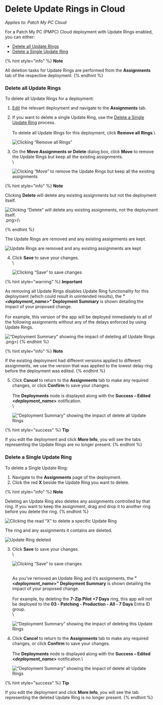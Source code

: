 # Delete Update Rings in Cloud

_Applies to: Patch My PC Cloud_

For a Patch My PC (PMPC) Cloud deployment with Update Rings enabled, you can either:

* [Delete all Update Rings](delete-update-rings-in-cloud.md#delete-all-update-rings)
* [Delete a Single Update Ring](delete-update-rings-in-cloud.md#delete-a-single-update-ring)

{% hint style="info" %}
**Note**

All deletion tasks for Update Rings are performed from the **Assignments** tab of the respective deployment.
{% endhint %}

### Delete all Update Rings

To delete all Update Rings for a deployment:

1. [Edit](../manage-cloud-deployments/edit-a-cloud-deployment.md) the relevant deployment and navigate to the **Assignments** tab.
2.  If you want to delete a single Update Ring, use the [Delete a Single Update Ring](delete-update-rings-in-cloud.md#delete-a-single-update-ring) process.\
    \
    To delete all Update Rings for this deployment, click **Remove all Rings**.\


    ![Clicking “Remove all Rings”](../../../_images/image%20%282061%29.png%20"Clicking%20\"Remove%20all%20Rings\"")


3.  On the **Move Assignments or Delete** dialog box, click **Move** to remove the Update Rings but keep all the existing assignments.\
    \


    ![Clicking “Move” to remove the Update Rings but keep all the existing assignments](../../../_images/image%20%282062%29.png%20"Clicking%20\"Move\"%20to%20remove%20the%20Update%20Rings%20but%20keep%20all%20the%20existing%20assignments")

{% hint style="info" %}
**Note**

Clicking **Delete** will delete any existing assignments but not the deployment itself.

![Clicking “Delete” will delete any existing assignments, not the deployment itself.](../../../_images/image%20%282064).png>)\

{% endhint %}

The Update Rings are removed and any existing assignments are kept.

![Update Rings are removed and any existing assignments are kept](../../../_images/image%20%282065%29.png%20"Update%20Rings%20are%20removed%20and%20any%20existing%20assignments%20are%20kept")

4.  Click **Save** to save your changes.\
    \


    ![Clicking “Save” to save changes](../../../_images/image%20%282066%29.png%20"Clicking%20\"Save\"%20to%20save%20changes")

{% hint style="warning" %}
**Important**

As removing all Update Rings disables Update Ring functionality for this deployment (which could result in unintended results), the **"**_**\<deployment\_name>**_**" Deployment Summary** is shown detailing the impact of your proposed change.\
\
For example, this version of the app will be deployed immediately to all of the following assignments without any of the delays enforced by using Update Rings.

![“Deployment Summary” showing the impact of deleting all Update Rings ](../../../_images/image%20%282067).png>)
{% endhint %}

{% hint style="info" %}
**Note**

If the existing deployment had different versions applied to different assignments, we use the version that was applied to the lowest delay ring before the deployment was edited.
{% endhint %}

5.  Click **Cancel** to return to the **Assignments** tab to make any required changes, or click **Confirm** to save your changes.\
    \
    The **Deployments** node is displayed along with the **Success – Edited <**_**deployment\_name**_**>** notification.\
    \


    ![“Deployment Summary” showing the impact of delete all Update Rings](../../../_images/image%20%282068%29.png%20"\"Deployment%20Summary\"%20showing%20the%20impact%20of%20delete%20all%20Update%20Rings")

{% hint style="success" %}
**Tip**

If you edit the deployment and click **More Info**, you will see the tabs representing the Update Rings are no longer present.
{% endhint %}

### Delete a Single Update Ring

To delete a Single Update Ring:

1. Navigate to the **Assignments** page of the deployment.
2. Click the red **X** beside the Update Ring you want to delete.

{% hint style="info" %}
**Note**

Deleting an Update Ring also deletes any assignments controlled by that ring. If you want to keep the assignment, drag and drop it to another ring before you delete the ring.
{% endhint %}

![Clicking the read “X” to delete a specific Update Ring](../../../_images/image%20%282069%29.png%20"Clicking%20the%20read%20\"X\"%20to%20delete%20a%20specific%20Update%20Ring")

The ring and any assignments it contains are deleted.

![Update Ring deleted](../../../_images/image%20%282070%29.png%20"Update%20Ring%20deleted")

3.  Click **Save** to save your changes.\
    \


    ![Clicking “Save” to save changes](../../../_images/image%20%282071%29.png%20"Clicking%20\"Save\"%20to%20save%20changes")

    \
    As you’ve removed an Update Ring and it’s assignments, the **"<**_**deployment\_name**_**>" Deployment Summary** is shown detailing the impact of your proposed change.\
    \
    For example, by deleting the **7-Zip Pilot +7 Days** ring, this app will not be deployed to the **03 - Patching - Production - All - 7 Days** Entra ID group.\
    \


    ![“Deployment Summary” showing the impact of deleting this Update Rings](../../../_images/image%20%282072%29.png%20"\"Deployment%20Summary\"%20showing%20the%20impact%20of%20deleting%20this%20Update%20Rings")
4.  Click **Cancel** to return to the **Assignments** tab to make any required changes, or click **Confirm** to save your changes.\
    \
    The **Deployments** node is displayed along with the **Success – Edited <**_**deployment\_name**_**>** notification.\


    ![“Deployment Summary” showing the impact of delete all Update Rings](../../../_images/image%20%282073%29.png%20"\"Deployment%20Summary\"%20showing%20the%20impact%20of%20delete%20all%20Update%20Rings")

{% hint style="success" %}
**Tip**

If you edit the deployment and click **More Info**, you will see the tab representing the deleted Update Ring is no longer present.
{% endhint %}
